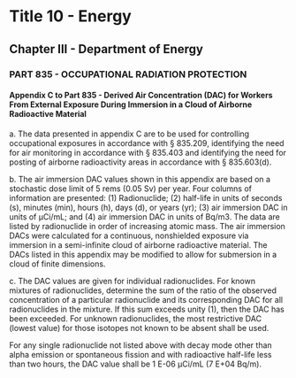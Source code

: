 
# Title 10 - Energy
## Chapter III - Department of Energy
### PART 835 - OCCUPATIONAL RADIATION PROTECTION
#### Appendix C to Part 835 - Derived Air Concentration (DAC) for Workers From External Exposure During Immersion in a Cloud of Airborne Radioactive Material

a. The data presented in appendix C are to be used for controlling occupational exposures in accordance with § 835.209, identifying the need for air monitoring in accordance with § 835.403 and identifying the need for posting of airborne radioactivity areas in accordance with § 835.603(d).

b. The air immersion DAC values shown in this appendix are based on a stochastic dose limit of 5 rems (0.05 Sv) per year. Four columns of information are presented: (1) Radionuclide; (2) half-life in units of seconds (s), minutes (min), hours (h), days (d), or years (yr); (3) air immersion DAC in units of µCi/mL; and (4) air immersion DAC in units of Bq/m3. The data are listed by radionuclide in order of increasing atomic mass. The air immersion DACs were calculated for a continuous, nonshielded exposure via immersion in a semi-infinite cloud of airborne radioactive material. The DACs listed in this appendix may be modified to allow for submersion in a cloud of finite dimensions.

c. The DAC values are given for individual radionuclides. For known mixtures of radionuclides, determine the sum of the ratio of the observed concentration of a particular radionuclide and its corresponding DAC for all radionuclides in the mixture. If this sum exceeds unity (1), then the DAC has been exceeded. For unknown radionuclides, the most restrictive DAC (lowest value) for those isotopes not known to be absent shall be used.

For any single radionuclide not listed above with decay mode other than alpha emission or spontaneous fission and with radioactive half-life less than two hours, the DAC value shall be 1 E-06 µCi/mL (7 E+04 Bq/m).
